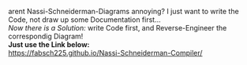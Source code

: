 arent Nassi-Schneiderman-Diagrams annoying? I just want to write the Code, not draw up some Documentation first... <br>
*Now there is a Solution:* write Code first, and Reverse-Engineer the correspondig Diagram! <br>
**Just use the Link below:** <br>
https://fabsch225.github.io/Nassi-Schneiderman-Compiler/
